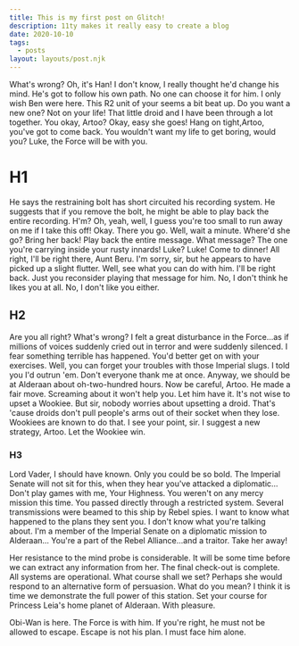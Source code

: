 ```yaml
---
title: This is my first post on Glitch!
description: 11ty makes it really easy to create a blog
date: 2020-10-10
tags:
  - posts
layout: layouts/post.njk
---
```


What's wrong? Oh, it's Han! I don't know, I really thought he'd change his mind. He's got to follow his own path. No one can choose it for him. I only wish Ben were here. This R2 unit of your seems a bit beat up. Do you want a new one? Not on your life! That little droid and I have been through a lot together. You okay, Artoo? Okay, easy she goes! Hang on tight,Artoo, you've got to come back. You wouldn't want my life to get boring, would you? Luke, the Force will be with you.

# H1

He says the restraining bolt has short circuited his recording system. He suggests that if you remove the bolt, he might be able to play back the entire recording. H'm? Oh, yeah, well, I guess you're too small to run away on me if I take this off! Okay. There you go. Well, wait a minute. Where'd she go? Bring her back! Play back the entire message. What message? The one you're carrying inside your rusty innards! Luke? Luke! Come to dinner! All right, I'll be right there, Aunt Beru. I'm sorry, sir, but he appears to have picked up a slight flutter. Well, see what you can do with him. I'll be right back. Just you reconsider playing that message for him. No, I don't think he likes you at all. No, I don't like you either.

## H2

Are you all right? What's wrong? I felt a great disturbance in the Force...as if millions of voices suddenly cried out in terror and were suddenly silenced. I fear something terrible has happened. You'd better get on with your exercises. Well, you can forget your troubles with those Imperial slugs. I told you I'd outrun 'em. Don't everyone thank me at once. Anyway, we should be at Alderaan about oh-two-hundred hours. Now be careful, Artoo. He made a fair move. Screaming about it won't help you. Let him have it. It's not wise to upset a Wookiee. But sir, nobody worries about upsetting a droid. That's 'cause droids don't pull people's arms out of their socket when they lose. Wookiees are known to do that. I see your point, sir. I suggest a new strategy, Artoo. Let the Wookiee win.

### H3

Lord Vader, I should have known. Only you could be so bold. The Imperial Senate will not sit for this, when they hear you've attacked a diplomatic... Don't play games with me, Your Highness. You weren't on any mercy mission this time. You passed directly through a restricted system. Several transmissions were beamed to this ship by Rebel spies. I want to know what happened to the plans they sent you. I don't know what you're talking about. I'm a member of the Imperial Senate on a diplomatic mission to Alderaan... You're a part of the Rebel Alliance...and a traitor. Take her away!

Her resistance to the mind probe is considerable. It will be some time before we can extract any information from her. The final check-out is complete. All systems are operational. What course shall we set? Perhaps she would respond to an alternative form of persuasion. What do you mean? I think it is time we demonstrate the full power of this station. Set your course for Princess Leia's home planet of Alderaan. With pleasure.

Obi-Wan is here. The Force is with him. If you're right, he must not be allowed to escape. Escape is not his plan. I must face him alone.